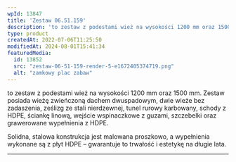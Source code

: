 ```yaml
---
wpId: 13847
title: 'Zestaw 06.51.159'
description: 'to zestaw z podestami wież na wysokości 1200 mm oraz 1500 mm. Zestaw posiada wieżę zwieńczoną dachem dwuspadowym, dwie wieże bez zadaszenia, ześlizg ze stali nierdzewnej, tunel rurowy karbowany, schody z HDPE, ściankę linową, wejście wspinaczkowe z guzami, szczebelki oraz grawerowane wypełnienia z HDPE. Solidna, stalowa konstrukcja jest malowana proszkowo, a wypełnienia wykonane są z ...'
type: product
createdAt: 2022-07-06T11:25:50
modifiedAt: 2024-08-01T15:41:34
featuredMedia:
  id: 13852
  src: "zestaw-06-51-159-render-5-e1672405374719.png"
  alt: "zamkowy plac zabaw"
---
```



to zestaw z podestami wież na wysokości 1200 mm oraz 1500 mm. Zestaw posiada wieżę zwieńczoną dachem dwuspadowym, dwie wieże bez zadaszenia, ześlizg ze stali nierdzewnej, tunel rurowy karbowany, schody z HDPE, ściankę linową, wejście wspinaczkowe z guzami, szczebelki oraz grawerowane wypełnienia z HDPE.

Solidna, stalowa konstrukcja jest malowana proszkowo, a wypełnienia wykonane są z płyt HDPE – gwarantuje to trwałość i estetykę na długie lata.

* * *